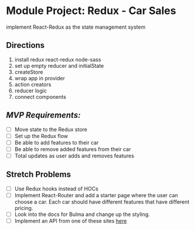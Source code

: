 # Module Project: Redux - Car Sales
implement React-Redux as the state management system

## Directions

1. install redux react-redux node-sass
2. set up empty reducer and initialState
3. createStore
4. wrap app in provider
5. action creators
6. reducer logic
7. connect components

## _MVP Requirements:_

- [ ] Move state to the Redux store
- [ ] Set up the Redux flow
- [ ] Be able to add features to their car
- [ ] Be able to remove added features from their car
- [ ] Total updates as user adds and removes features

## Stretch Problems

- [ ] Use Redux hooks instead of HOCs
- [ ] Implement React-Router and add a starter page where the user can choose a car. Each car should have different features that have different pricing.
- [ ] Look into the docs for Bulma and change up the styling.
- [ ] Implement an API from one of these sites [here](https://www.google.com/search?q=car+sales+api&rlz=1C5CHFA_enUS809US809&oq=car+sales+api&aqs=chrome..69i57j0l5.3580j0j1&sourceid=chrome&ie=UTF-8)
